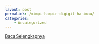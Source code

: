 ```yaml
---
layout: post
permalink: /mimpi-hampir-digigit-harimau/
categories:
    - Uncategorized
---
```


[Baca Selengkapnya](/06)